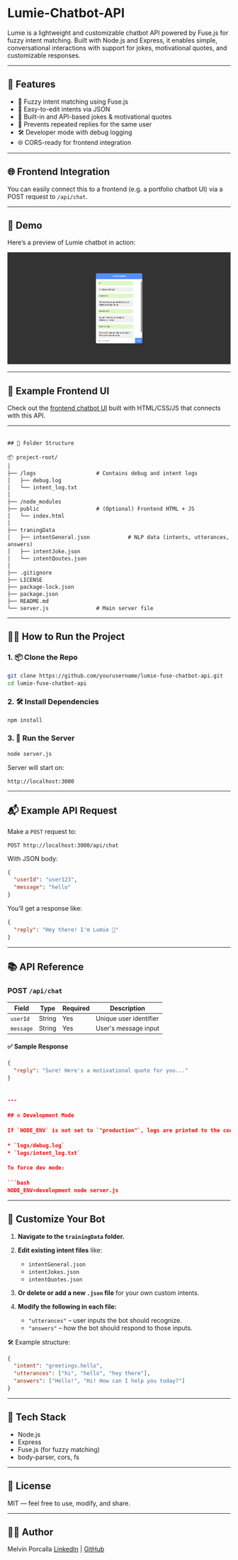 # Lumie-Chatbot-API
Lumie is a lightweight and customizable chatbot API powered by Fuse.js for fuzzy intent matching. Built with Node.js and Express, it enables simple, conversational interactions with support for jokes, motivational quotes, and customizable responses.

---

## 🚀 Features

* 🎯 Fuzzy intent matching using Fuse.js
* 🤖 Easy-to-edit intents via JSON
* 📜 Built-in and API-based jokes & motivational quotes
* 🔁 Prevents repeated replies for the same user
* 🛠️ Developer mode with debug logging
* 🌐 CORS-ready for frontend integration

---

## 🌐 Frontend Integration

You can easily connect this to a frontend (e.g. a portfolio chatbot UI) via a POST request to `/api/chat`.

---

## 📸 Demo

Here’s a preview of Lumie chatbot in action:

![Chatbot Demo](public/lumie-ui.png)

---

## 💬 Example Frontend UI

Check out the [frontend chatbot UI](https://github.com/yourusername/lumie-chat-ui) built with HTML/CSS/JS that connects with this API.

---

```text

## 📁 Folder Structure

📦 project-root/
│
├── /logs                   # Contains debug and intent logs
│   ├── debug.log
│   └── intent_log.txt
│
├── /node_modules
├── public                  # (Optional) Frontend HTML + JS
│   └── index.html        
│
├── traningData
│   ├── intentGeneral.json            # NLP data (intents, utterances, answers)
│   ├── intentJoke.json
│   └── intentQoutes.json
│
├── .gitignore
├── LICENSE
├── package-lock.json
├── package.json
├── README.md
└── server.js               # Main server file

```

---

## 🧑‍💻 How to Run the Project

### 1. 📦 Clone the Repo

```bash
git clone https://github.com/yourusername/lumie-fuse-chatbot-api.git
cd lumie-fuse-chatbot-api
````

### 2. 🛠️ Install Dependencies

```bash
npm install
```

### 3. 🧪 Run the Server

```bash
node server.js
```

Server will start on:

```
http://localhost:3000
```

---

## 📬 Example API Request

Make a `POST` request to:

```
POST http://localhost:3000/api/chat
```

With JSON body:

```json
{
  "userId": "user123",
  "message": "hello"
}
```

You’ll get a response like:

```json
{
  "reply": "Hey there! I'm Lumie 👋"
}
```

---

## 📚 API Reference

### POST `/api/chat`

| Field     | Type   | Required | Description              |
|-----------|--------|----------|--------------------------|
| `userId`  | String | Yes      | Unique user identifier   |
| `message` | String | Yes      | User's message input     |

#### ✅ Sample Response
```json
{
  "reply": "Sure! Here's a motivational quote for you..."
}


---

## ⚙️ Development Mode

If `NODE_ENV` is not set to `"production"`, logs are printed to the console and saved in:

* `logs/debug.log`
* `logs/intent_log.txt`

To force dev mode:

```bash
NODE_ENV=development node server.js
```

---

## 📝 Customize Your Bot

1. **Navigate to the `trainingData` folder.**

2. **Edit existing intent files** like:

   * `intentGeneral.json`
   * `intentJokes.json`
   * `intentQuotes.json`

3. **Or delete or add a new `.json` file** for your own custom intents.

4. **Modify the following in each file:**

   * `"utterances"` – user inputs the bot should recognize.
   * `"answers"` – how the bot should respond to those inputs.

🛠️ Example structure:

```json
{
  "intent": "greetings.hello",
  "utterances": ["hi", "hello", "hey there"],
  "answers": ["Hello!", "Hi! How can I help you today?"]
}
```

---

## 🧠 Tech Stack

* Node.js
* Express
* Fuse.js (for fuzzy matching)
* body-parser, cors, fs

---

## 📜 License

MIT — feel free to use, modify, and share.

---

## 👨‍💻 Author

Melvin Porcalla
[LinkedIn](https://linkedin.com/in/melvin-porcalla-7012b9289/) | [GitHub](https://github.com/mvporcalla)

```
